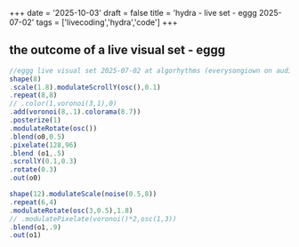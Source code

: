 +++
date = '2025-10-03'
draft = false
title = 'hydra - live set - eggg 2025-07-02'
tags = ['livecoding','hydra','code']
+++


## the outcome of a live visual set - eggg
```js
//eggg live visual set 2025-07-02 at algorhythms (everysongiown on audio)
shape(8)
.scale(1.8).modulateScrollY(osc(),0.1)
.repeat(8,8)
// .color(1,voronoi(3,1),0)
.add(voronoi(8,.1).colorama(8.7))
.posterize(1)
.modulateRotate(osc())
.blend(o0,0.5)
.pixelate(128,96)
.blend (o1,.5)
.scrollY(0.1,0.3)
.rotate(0.3)
.out(o0)

shape(12).modulateScale(noise(0.5,8))
.repeat(6,4)
.modulateRotate(osc(3,0.5),1.8)
// .modulatePixelate(voronoi()*2,osc(1,3))
.blend(o1,.9)
.out(o1)
```
<script src="https://cdn.jsdelivr.net/npm/hydra-synth/dist/hydra-synth.js"></script>
<script>
var hydra = new Hydra({detectAudio: false})
//eggg live visual set 2025-07-02 at algorhythms (everysongiown on audio)
shape(8)
.scale(1.8).modulateScrollY(osc(),0.1)
.repeat(8,8)
// .color(1,voronoi(3,1),0)
.add(voronoi(8,.1).colorama(8.7))
.posterize(1)
.modulateRotate(osc())
.blend(o0,0.5)
.pixelate(128,96)
.blend (o1,.5)
.scrollY(0.1,0.3)
.rotate(0.3)
.out(o0)

shape(12).modulateScale(noise(0.5,8))
.repeat(6,4)
.modulateRotate(osc(3,0.5),1.8)
// .modulatePixelate(voronoi()*2,osc(1,3))
.blend(o1,.9)
.out(o1)
</script>

